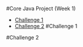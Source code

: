 #Core Java Project (Week 1)

* [Challenge 1](#challenge-1)
* [Challenge 2](#challenge-2)
#Challenge 1

#Challenge 2